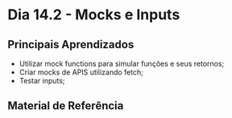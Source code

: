 # Dia 14.2 - Mocks e Inputs

## Principais Aprendizados

- Utilizar mock functions para simular funções e seus retornos;
- Criar mocks de APIS utilizando fetch;
- Testar inputs;

## Material de Referência
